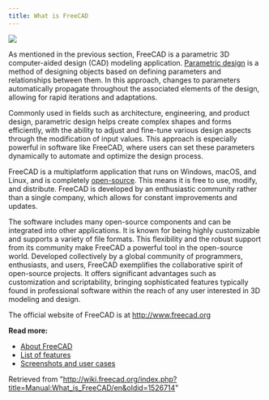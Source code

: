 ```yaml
---
title: What is FreeCAD
---
```


![](/images/FreeCAD_022_example.png)

As mentioned in the previous section, FreeCAD is a parametric 3D computer-aided design (CAD) modeling application. [Parametric design](https://en.wikipedia.org/wiki/Parametric_design) is a method of designing objects based on defining parameters and relationships between them. In this approach, changes to parameters automatically propagate throughout the associated elements of the design, allowing for rapid iterations and adaptations.

Commonly used in fields such as architecture, engineering, and product design, parametric design helps create complex shapes and forms efficiently, with the ability to adjust and fine-tune various design aspects through the modification of input values. This approach is especially powerful in software like FreeCAD, where users can set these parameters dynamically to automate and optimize the design process.

FreeCAD is a multiplatform application that runs on Windows, macOS, and Linux, and is completely [open-source](https://en.wikipedia.org/wiki/Open_source). This means it is free to use, modify, and distribute. FreeCAD is developed by an enthusiastic community rather than a single company, which allows for constant improvements and updates.

The software includes many open-source components and can be integrated into other applications. It is known for being highly customizable and supports a variety of file formats. This flexibility and the robust support from its community make FreeCAD a powerful tool in the open-source world. Developed collectively by a global community of programmers, enthusiasts, and users, FreeCAD exemplifies the collaborative spirit of open-source projects. It offers significant advantages such as customization and scriptability, bringing sophisticated features typically found in professional software within the reach of any user interested in 3D modeling and design.

The official website of FreeCAD is at <http://www.freecad.org>

**Read more:**

- [About FreeCAD](/About_FreeCAD "About FreeCAD")
- [List of features](/Feature_list "Feature list")
- [Screenshots and user cases](https://forum.freecad.org/viewforum.php?f=24)

Retrieved from "<http://wiki.freecad.org/index.php?title=Manual:What_is_FreeCAD/en&oldid=1526714>"
